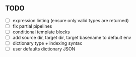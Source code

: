 ## TODO
  
  - [ ] expression linting (ensure only valid types are returned)
  - [ ] fix partial pipelines
  - [ ] conditional template blocks
  - [ ] add source dir, target dir, target basename to default env
  - [ ] dictionary type + indexing syntax
  - [ ] user defaults dictionary JSON
